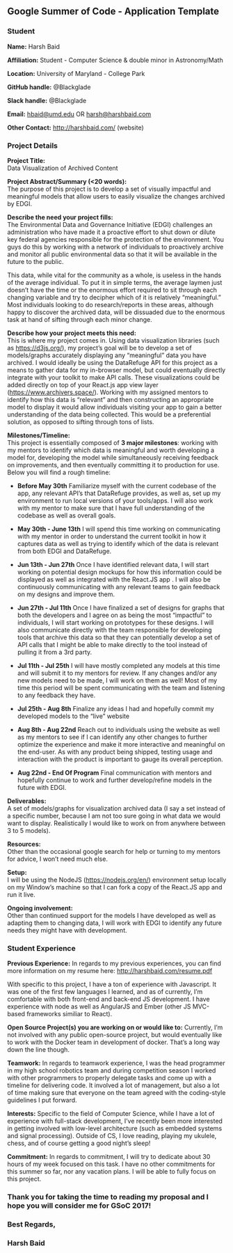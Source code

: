 ## Google Summer of Code - Application Template

### Student

**Name:** Harsh Baid

**Affiliation:** Student - Computer Science & double minor in Astronomy/Math

**Location:** University of Maryland - College Park

**GitHub handle:** @Blackglade

**Slack handle:** @Blackglade

**Email:** hbaid@umd.edu OR harsh@harshbaid.com

**Other Contact:**  http://harshbaid.com/ (website)

### Project Details

**Project Title:**  
Data Visualization of Archived Content

**Project Abstract/Summary (<20 words):**  
The purpose of this project is to develop a set of visually impactful and meaningful models that allow users to easily visualize the changes archived by EDGI.

**Describe the need your project fills:**  
The Environmental Data and Governance Initiative (EDGI) challenges an administration who have made it a proactive effort to shut down or dilute key federal agencies responsible for the protection of the environment. You guys do this by working with a network of individuals to proactively archive and monitor all public environmental data so that it will be available in the future to the public.

This data, while vital for the community as a whole, is useless in the hands of the average individual. To put it in simple terms, the average laymen just doesn’t have the time or the enormous effort required to sit through each changing variable and try to decipher which of it is relatively “meaningful.” Most individuals looking to do research/reports in these areas, although happy to discover the archived data, will be dissuaded due to the enormous task at hand of sifting through each minor change. 

**Describe how your project meets this need:**  
This is where my project comes in. Using data visualization libraries (such as https://d3js.org/), my project’s goal will be to develop a set of models/graphs accurately displaying any “meaningful” data you have archived. I would ideally be using the DataRefuge API for this project as a means to gather data for my in-browser model, but could eventually directly integrate with your toolkit to make API calls. These visualizations could be added directly on top of your React.js app view layer (https://www.archivers.space/). Working with my assigned mentors to identify how this data is “relevant” and then constructing an appropriate model to display it would allow individuals visiting your app to gain a better understanding of the data being collected. This would be a preferential solution, as opposed to sifting through tons of lists.

**Milestones/Timeline:**  
This project is essentially composed of **3 major milestones**: working with my mentors to identify which data is meaningful and worth developing a model for, developing the model while simultaneously receiving feedback on improvements, and then eventually committing it to production for use. Below you will find a rough timeline:

* **Before May 30th**
Familiarize myself with the current codebase of the app, any relevant API’s that DataRefuge provides, as well as, set up my environment to run local versions of your tools/apps. I will also work with my mentor to make sure that I have full understanding of the codebase as well as overall goals.

* **May 30th - June 13th**
I will spend this time working on communicating with my mentor in order to understand the current toolkit in how it captures data as well as trying to identify which of the data is relevant from both EDGI and DataRefuge. 

* **Jun 13th - Jun 27th**
Once I have identified relevant data, I will start working on potential design mockups for how this information could be displayed as well as integrated with the React.JS app . I will also be continuously communicating with any relevant teams to gain feedback on my designs and improve them.

* **Jun 27th - Jul 11th**
Once I have finalized a set of designs for graphs that both the developers and I agree on as being the most “impactful” to individuals, I will start working on prototypes for these designs. I will also communicate directly with the team responsible for developing tools that archive this data so that they can potentially develop a set of API calls that I might be able to make directly to the tool instead of pulling it from a 3rd party.

* **Jul 11th -  Jul 25th**
I will have mostly completed any models at this time and will submit it to my mentors for review. If any changes and/or any new models need to be made, I will work on them as well! Most of my time this period will be spent communicating with the team and listening to any feedback they have.

* **Jul 25th - Aug 8th**
Finalize any ideas I had and hopefully commit my developed models to the “live” website 

* **Aug 8th - Aug 22nd**
Reach out to individuals using the website as well as my mentors to see if I can identify any other changes to further optimize the experience and make it more interactive and meaningful on the end-user. As with any product being shipped, testing usage and interaction with the product is important to gauge its overall perception. 

* **Aug 22nd - End Of Program**
Final communication with mentors and hopefully continue to work and further develop/refine models in the future with EDGI.


**Deliverables:**  
A set of models/graphs for visualization archived data (I say a set instead of a specific number, because I am not too sure going in what data we would want to display. Realistically I would like to work on from anywhere between 3 to 5 models). 


**Resources:**  
Other than the occasional google search for help or turning to my mentors for advice, I won’t need much else.

**Setup:**  
I will be using the NodeJS (https://nodejs.org/en/) environment setup locally on my Window’s machine so that I can fork a copy of the React.JS app and run it live.

**Ongoing involvement:**  
Other than continued support for the models I have developed as well as adapting them to changing data, I will work with EDGI to identify any future needs they might have with development.

### Student Experience

**Previous Experience:**
In regards to my previous experiences, you can find more information on my resume here: http://harshbaid.com/resume.pdf

With specific to this project, I have a ton of experience with Javascript. It was one of the first few languages I learned, and as of currently, I’m comfortable with both front-end and back-end JS development. I have experience with node as well as AngularJS and Ember (other JS MVC-based frameworks similiar to React).

**Open Source Project(s) you are working on or would like to:**
Currently, I’m not involved with any public open-source project, but would eventually like to work with the Docker team in development of docker. That’s a long way down the line though.

**Teamwork:**
In regards to teamwork experience, I was the head programmer in my high school robotics team and during competition season I worked with other programmers to properly delegate tasks and come up with a timeline for delivering code. It involved a lot of management, but also a lot of time making sure that everyone on the team agreed with the coding-style guidelines I put forward. 

**Interests:**
Specific to the field of Computer Science, while I have a lot of experience with full-stack development, I’ve recently been more interested in getting involved with low-level architecture (such as embedded systems and signal processing). Outside of CS, I love reading, playing my ukulele, chess, and of course getting a good night’s sleep!

**Commitment:**
In regards to commitment, I will try to dedicate about 30 hours of my week focused on this task. I have no other commitments for this summer so far, nor any vacation plans. I will be able to fully focus on this project.

### Thank you for taking the time to reading my proposal and I hope you will consider me for GSoC 2017!
### Best Regards,
### Harsh Baid